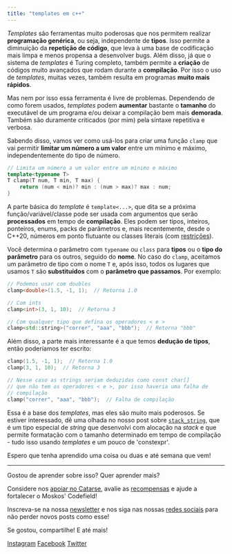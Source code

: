 ```yaml
---
title: "templates em c++"
---
```


*Templates* são ferramentas muito poderosas que nos permitem realizar **programação genérica**, ou seja, independente de **tipos**. Isso permite a diminuição da **repetição de código**, que leva à uma base de codificação mais limpa e menos propensa a desenvolver bugs. Além disso, já que o sistema de *templates* é Turing completo, também permite a **criação** de códigos muito avançados que rodam durante a **compilação**. Por isso o uso de *templates*, muitas vezes, também resulta em programas **muito mais rápidos**.

Mas nem por isso essa ferramenta é livre de problemas. Dependendo de como forem usados, *templates* podem **aumentar** bastante o **tamanho** do executável de um programa e/ou deixar a compilação bem mais **demorada**. Também são duramente criticados (por mim) pela sintaxe repetitiva e verbosa.

Sabendo disso, vamos ver como usá-los para criar uma função `clamp` que vai permitir **limitar um número a um valor** entre um mínimo e máximo, independentemente do tipo de número.

```cpp
// Limita um número a um valor entre um mínimo e máximo
template<typename T>
T clamp(T num, T min, T max) {
    return (num < min)? min : (num > max)? max : num;
}
```

A parte básica do *template* é `template<...>`, que dita se a próxima função/variável/classe pode ser usada com argumentos que serão **processados** em tempo de **compilação**. Eles podem ser tipos, inteiros, ponteiros, enums, packs de parâmetros e, mais recentemente, desde o C++20, números em ponto flutuante ou classes literais (com [restrições](https://en.cppreference.com/w/cpp/language/template_parameters)).

Você determina o parâmetro com `typename` ou `class` para **tipos** ou o **tipo do parâmetro** para os outros, seguido do **nome**. No caso do `clamp`, aceitamos um parâmetro de tipo com o nome `T` e, após isso, todos os lugares que usamos `T` são **substituídos** com o **parâmetro que passamos**. Por exemplo:

```cpp
// Podemos usar com doubles
clamp<double>(1.5, -1, 1);  // Retorna 1.0

// Com ints
clamp<int>(3, 1, 10);  // Retorna 3

// Com qualquer tipo que defina os operadores < e >
clamp<std::string>("correr", "aaa", "bbb");  // Retorna "bbb"
```

Além disso, a parte mais interessante é a que temos **dedução de tipos**, então poderíamos ter escrito:

```cpp
clamp(1.5, -1, 1);  // Retorna 1.0
clamp(3, 1, 10);  // Retorna 3

// Nesse caso as strings seriam deduzidas como const char[]
// que não tem os operadores < e >, por isso haveria uma falha de
// compilação
clamp("correr", "aaa", "bbb");  // Falha de compilação
```

Essa é a base dos *templates*, mas eles são muito mais poderosos. Se estiver interessado, dê uma olhada no nosso post sobre [`stack_string`](https://moskoscode.com/strings-na-stack-em-cpp/), que é um tipo especial de *string* que desenvolvi com alocação na *stack* e que permite formatação com o tamanho determinado em tempo de compilação - tudo isso usando *templates* e um pouco de 'constexpr'.

Espero que tenha aprendido uma coisa ou duas e até semana que vem!

---

Gostou de aprender sobre isso? Quer aprender mais? 

Considere nos [apoiar no Catarse](https://www.catarse.me/moskoscode), avalie as [recompensas](https://www.catarse.me/moskoscode) e ajude a fortalecer o Moskos' Codefield!

Inscreva-se na nossa [newsletter](https://moskoscode.com/newsletter) e nos siga nas nossas [redes sociais](https://linktr.ee/moskoscode) para não perder novos posts como esse!

Se gostou, compartilhe! E até mais!

[Instagram](https://www.instagram.com/moskoscode)
[Facebook](https://www.facebook.com/moskoscode)
[Twitter](https://www.twitter.com/moskoscode)
